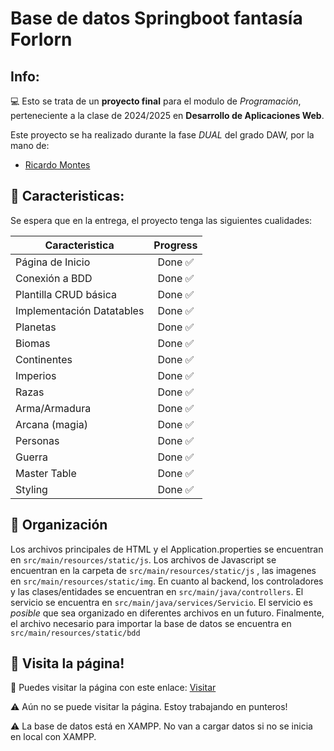 # Base de datos Springboot fantasía Forlorn

## Info:

:computer: Esto se trata de un __proyecto final__ para el modulo de *Programación*, perteneciente a la clase de 2024/2025 en **Desarrollo de Aplicaciones Web**. 

Este proyecto se ha realizado durante la fase *DUAL* del grado DAW, por la mano de:

* [Ricardo Montes](https://github.com/Ricmoncar) 


## :bookmark_tabs: Caracteristicas:

Se espera que en la entrega, el proyecto tenga las siguientes cualidades:

| Caracteristica  | Progress |
| ------------- |:-------------:|
| Página de Inicio | Done :white_check_mark: |
| Conexión a BDD | Done :white_check_mark: |
| Plantilla CRUD básica | Done :white_check_mark: |
| Implementación Datatables | Done :white_check_mark: |
| Planetas | Done :white_check_mark: |
| Biomas | Done :white_check_mark: |
| Continentes | Done :white_check_mark: |
| Imperios | Done :white_check_mark: |
| Razas | Done :white_check_mark: |
| Arma/Armadura | Done :white_check_mark: |
| Arcana (magia) | Done :white_check_mark: |
| Personas | Done :white_check_mark: |
| Guerra | Done :white_check_mark: |
| Master Table | Done :white_check_mark: |
| Styling | Done :white_check_mark: |




## :orange_book: Organización

Los archivos principales de HTML y el Application.properties se encuentran en `src/main/resources/static/js`. Los archivos de Javascript se encuentran en la carpeta de `src/main/resources/static/js` , las imagenes en `src/main/resources/static/img`. En cuanto al backend, los controladores y las clases/entidades se encuentran en `src/main/java/controllers`. El servicio se encuentra en `src/main/java/services/Servicio`. El servicio es *posible* que sea organizado en diferentes archivos en un futuro. Finalmente, el archivo necesario para importar la base de datos se encuentra en `src/main/resources/static/bdd`

## :newspaper: Visita la página!

:round_pushpin: Puedes visitar la página con este enlace: [Visitar]()

:warning: Aún no se puede visitar la página. Estoy trabajando en punteros!

:warning: La base de datos está en XAMPP. No van a cargar datos si no se inicia en local con XAMPP.